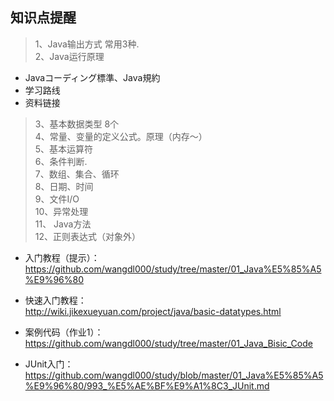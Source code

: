 ## 知识点提醒

> 1、Java输出方式 常用3种.  
> 2、Java运行原理  
  -  Javaコーディング標準、Java規約  
  -  学习路线  
  -  资料链接  
> 3、基本数据类型 8个  
> 4、常量、变量的定义公式。原理（内存～）  
> 5、基本运算符  
> 6、条件判断.  
> 7、数组、集合、循环  
> 8、日期、时间  
> 9、文件I/O  
> 10、异常处理  
> 11、 Java方法  
> 12、正则表达式（对象外）  
  -  入门教程（提示）：
https://github.com/wangdl000/study/tree/master/01_Java%E5%85%A5%E9%96%80
  
  -  快速入门教程：  
http://wiki.jikexueyuan.com/project/java/basic-datatypes.html

  -  案例代码（作业1）：
https://github.com/wangdl000/study/tree/master/01_Java_Bisic_Code
  -  JUnit入门： 
https://github.com/wangdl000/study/blob/master/01_Java%E5%85%A5%E9%96%80/993_%E5%AE%BF%E9%A1%8C3_JUnit.md

  